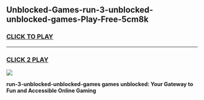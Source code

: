 
## Unblocked-Games-run-3-unblocked-unblocked-games-Play-Free-5cm8k
<h3>
<a href="https://premium76.site?title=run-3-unblocked-unblocked-games&ref=22A">CLICK TO PLAY</a></h3>
<hr>

<h3>
<a href="https://premium76.site?title=run-3-unblocked-unblocked-games&ref=22A">CLICK 2 PLAY</a>
  
</h3>

<a href="https://premium76.site?title=run-3-unblocked-unblocked-games&ref=22A"><img src="https://clearcache.store/games.png"></a>


**run-3-unblocked-unblocked-games games unblocked: Your Gateway to Fun and Accessible Online Gaming**
